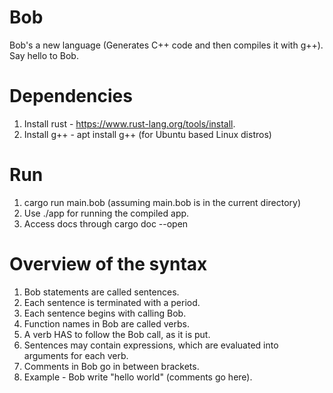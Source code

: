 # Bob
Bob's a new language (Generates C++ code and then compiles it with g++). Say hello to Bob.

# Dependencies
1. Install rust - https://www.rust-lang.org/tools/install.
2. Install g++ - apt install g++ (for Ubuntu based Linux distros)

# Run
1. cargo run main.bob (assuming main.bob is in the current directory)
2. Use ./app for running the compiled app.
3. Access docs through cargo doc --open

# Overview of the syntax
1. Bob statements are called sentences.
2. Each sentence is terminated with a period.
3. Each sentence begins with calling Bob.
4. Function names in Bob are called verbs.
5. A verb HAS to follow the Bob call, as it is put.
6. Sentences may contain expressions, which are evaluated into arguments for each verb.
7. Comments in Bob go in between brackets.
8. Example - Bob write "hello world" (comments go here). 
